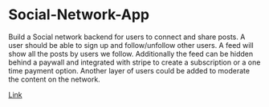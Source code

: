 # Social-Network-App
Build a Social network backend for users to connect and share posts. A user should be able to sign up and follow/unfollow other users. A feed will show all the posts by users we follow. Additionally the feed can be hidden behind a paywall and integrated with stripe to create a subscription or a one time payment option. Another layer of users could be added to moderate the content on the network.


[Link](https://documenter.getpostman.com/view/22404453/VUjTj34F)
